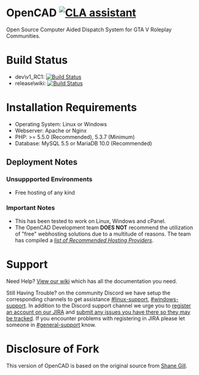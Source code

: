 # OpenCAD [![CLA assistant](https://cla-assistant.io/readme/badge/StormlightTech/openCAD-php)](https://cla-assistant.io/StormlightTech/openCAD-php)
Open Source Computer Aided Dispatch System for GTA V Roleplay Communities.

# Build Status
* dev\v1_RC1: [![Build Status](https://travis-ci.org/StormlightTech/openCAD-php.svg?branch=development-stable)](https://travis-ci.org/StormlightTech/openCAD-php)
* release\wiki: [![Build Status](https://travis-ci.org/StormlightTech/openCAD-wiki.svg?branch=master)](https://travis-ci.org/StormlightTech/openCAD-wiki)

# Installation Requirements
* Operating System: Linux or Windows
* Webserver: Apache or Nginx
* PHP: >= 5.5.0 (Recommended), 5.3.7 (Minimum)
* Database: MySQL 5.5 or MariaDB 10.0 (Recommended)

## Deployment Notes

### Unsuppported Environments
* Free hosting of any kind

### Important Notes
* This has been tested to work on Linux, Windows and cPanel.
* The OpenCAD Development team **DOES NOT** recommend the utilization of "free" webhosting solutions due to a multitude of reasons. The team has compiled a *[list of Recommended Hosting Providers](https://github.com/StormlightTech/openCAD-php/wiki/Recommended_Hosting_Provieders)*.

# Support

Need Help? [View our wiki](https://github.com/StormlightTech/openCAD-php/wiki) which has all the documentation you need.

Still Having Trouble? on the community Discord we have setup the corresponding channels to get assistance [#linux-support](https://discord.gg/3bzVhnZ), [#windows-support](https://discord.gg/Zs3F9T). In addition to the Discord support channel we urge you to [register an account on our JIRA](https://jira.opencad.io/secure/Signup!default.jspa) and [submit any issues you have there so they may be tracked](https://jira.opencad.io/servicedesk/customer/portals). If you encounter problems with registering in JIRA please let someone in [#general-support](https://discord.gg/KYrdyv2) know.

# Disclosure of Fork
This version of OpenCAD is based on the original source from [Shane Gill](https://github.com/ossified/openCad).
